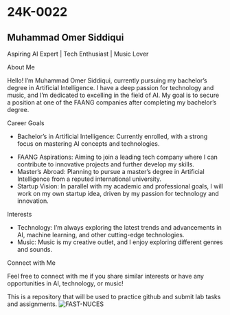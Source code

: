 # 24K-0022
## Muhammad Omer Siddiqui
Aspiring AI Expert | Tech Enthusiast | Music Lover

About Me

Hello! I’m Muhammad Omer Siddiqui, currently pursuing my bachelor’s degree in Artificial Intelligence. I have a deep passion for technology and music, and I’m dedicated to excelling in the field of AI. My goal is to secure a position at one of the FAANG companies after completing my bachelor’s degree.

Career Goals
- Bachelor’s in Artificial Intelligence: Currently enrolled, with a strong focus on mastering AI concepts and technologies.
* FAANG Aspirations: Aiming to join a leading tech company where I can contribute to innovative projects and further develop my skills.
* Master’s Abroad: Planning to pursue a master’s degree in Artificial Intelligence from a reputed international university.
* Startup Vision: In parallel with my academic and professional goals, I  will work on my own startup idea, driven by my passion for technology and innovation.

Interests
- Technology: I’m always exploring the latest trends and advancements in AI, machine learning, and other cutting-edge technologies.
- Music: Music is my creative outlet, and I enjoy exploring different genres and sounds.

Connect with Me

Feel free to connect with me if you share similar interests or have any opportunities in AI, technology, or music!

This is a repository that will be used to practice github and submit lab tasks and assignments.
![FAST-NUCES](https://myoctocat.com/assets/images/base-octocat.svg)
